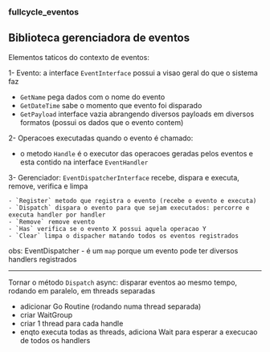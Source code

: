### fullcycle_eventos
## Biblioteca gerenciadora de eventos


Elementos taticos do contexto de eventos:

1- Evento: a interface `EventInterface` possui a visao geral do que o sistema faz
  - `GetName` pega dados com o nome do evento
  - `GetDateTime` sabe o momento que evento foi disparado
  - `GetPayload` interface vazia abrangendo diversos payloads em diversos formatos (possui os dados que o evento contem)

2- Operacoes executadas quando o evento é chamado: 
  - o metodo `Handle` é o executor das operacoes geradas pelos eventos e esta contido na interface `EventHandler`

3- Gerenciador: `EventDispatcherInterface` recebe, dispara e executa, remove, verifica e limpa

    - `Register` metodo que registra o evento (recebe o evento e executa)
    - `Dispatch` dispara o evento para que sejam executados: percorre e executa handler por handler
    - `Remove` remove evento
    - `Has` verifica se o evento X possui aquela operacao Y
    - `Clear` limpa o dispacher matando todos os eventos registrados

obs: EventDispatcher - é um `map` porque um evento pode ter diversos handlers registrados

---
Tornar o método `Dispatch` async: disparar eventos ao mesmo tempo, rodando em paralelo, em threads separadas
- adicionar Go Routine (rodando numa thread separada)
- criar WaitGroup
- criar 1 thread para cada handle
- enqto executa todas as threads, adiciona Wait para esperar a execucao de todos os handlers
